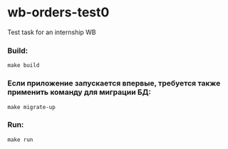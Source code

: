 # wb-orders-test0
Test task for an internship WB


### Build:

```
make build
```

### Если приложение запускается впервые, требуется также применить команду для миграции БД:

```
make migrate-up
```

### Run:

```
make run
```


